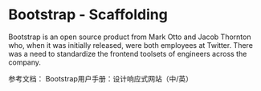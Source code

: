 # Bootstrap - Scaffolding

Bootstrap is an open source product from Mark Otto and Jacob Thornton who, when it was initially released, were both
employees at Twitter. There was a need to standardize the frontend toolsets of engineers across the company. 

参考文档： Bootstrap用户手册：设计响应式网站（中/英）
